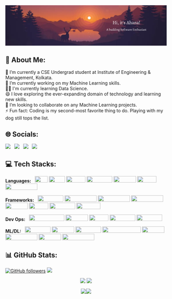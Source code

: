 <img width="1000px" src="https://github.com/ahana-mukherjee/ahana-mukherjee/blob/main/banner.png" />

## 💬 About Me:

🔭 I’m currently a CSE Undergrad student at Institute of Engineering & Management, Kolkata.<br>
🌱 I’m currently working on my Machine Learning skills.<br>
👩‍💻 I'm currently learning Data Science.<br>
😄 I love exploring the ever-expanding domain of technology and learning new skills.<br>
👯 I’m looking to collaborate on any Machine Learning projects.<br>
⚡ Fun fact: Coding is my second-most favorite thing to do. Playing with my dog still tops the list. 


## 🌐 Socials:

[<img width="100px" src="https://img.shields.io/badge/linkedin-%230077B5.svg?&style=for-the-badge&logo=linkedin&logoColor=white" />](https://www.linkedin.com/in/ahana-mukherjee-0552/) &nbsp;
[<img width="93px" src="https://img.shields.io/badge/twitter-%231DA1F2.svg?&style=for-the-badge&logo=twitter&logoColor=white" />](https://twitter.com/AhanaMukherjee_) &nbsp;
[<img width="113px" src="https://img.shields.io/badge/Instagram-%23E4405F.svg?style=for-the-badge&logo=Instagram&logoColor=white" />](https://www.instagram.com/_ahanamukherjee_/?next=%2F) &nbsp;
[<img width="80px" src="https://img.shields.io/badge/gmail-%23D14836.svg?&style=for-the-badge&logo=gmail&logoColor=white" />](mailto:ahana.mukherjee1a@gmail.com?subject=Hello%20Ahana,%20From%20Github)

## 💻 Tech Stacks:

 **Languages:** &nbsp;  <img width="40px" height="20px" src="https://img.shields.io/badge/c-%2300599C.svg?style=for-the-badge&logo=c&logoColor=white" />
<img width="50px" height="20px" src="https://img.shields.io/badge/c++-%2300599C.svg?style=for-the-badge&logo=c%2B%2B&logoColor=white"/> 
<img width="60px" height="20px" src="https://img.shields.io/badge/java-%23ED8B00.svg?style=for-the-badge&logo=java&logoColor=white" /> 
<img width="80px" height="20px" src="https://img.shields.io/badge/python-3670A0?style=for-the-badge&logo=python&logoColor=ffdd54" /> 
<img width="70px" height="20px" src="https://img.shields.io/badge/html5-%23E34F26.svg?style=for-the-badge&logo=html5&logoColor=white" /> 
<img width="60px" height="20px" src="https://img.shields.io/badge/css3-%231572B6.svg?style=for-the-badge&logo=css3&logoColor=white" />
<img width="100px" height="20px" src="https://img.shields.io/badge/javascript-%23323330.svg?style=for-the-badge&logo=javascript&logoColor=%23F7DF1E" /> 

**Frameworks:** &nbsp; <img width="80px" height="20px" src="https://img.shields.io/badge/node.js-6DA55F?style=for-the-badge&logo=node.js&logoColor=white" /> 
<img width="100px" height="20px" src="https://img.shields.io/badge/express.js-%23404d59.svg?style=for-the-badge&logo=express&logoColor=%2361DAFB" /> 
<img width="100px" height="20px" src="https://img.shields.io/badge/angular.js-%23E23237.svg?style=for-the-badge&logo=angularjs&logoColor=white" /> 
<img width="100px" height="20px" src="https://img.shields.io/badge/bootstrap-%23563D7C.svg?style=for-the-badge&logo=bootstrap&logoColor=white" /> 
<img width="70px" height="20px" src="https://img.shields.io/badge/react-%2320232a.svg?style=for-the-badge&logo=react&logoColor=%2361DAFB" /> 
<img width="60px" height="20px" src="https://img.shields.io/badge/NPM-%23000000.svg?style=for-the-badge&logo=npm&logoColor=white" /> 
<img width="80px" height="20px" src="https://img.shields.io/badge/django-%23092E20.svg?style=for-the-badge&logo=django&logoColor=white" /> 
<img width="75px" height="20px" src="https://img.shields.io/badge/flask-%23000.svg?style=for-the-badge&logo=flask&logoColor=white" />   

**Dev Ops:** &nbsp; <img width="110px" height="20px" src="https://img.shields.io/badge/Google%20Cloud-%234285F4.svg?style=for-the-badge&logo=google-cloud&logoColor=white" />
<img width="70px" height="20px" src="https://img.shields.io/badge/mysql-%2300f.svg?style=for-the-badge&logo=mysql&logoColor=white" /> 
<img width="60px" height="20px" src="https://img.shields.io/badge/AWS-%23FF9900.svg?style=for-the-badge&logo=amazon-aws&logoColor=white" />
<img width="80px" height="20px" src="https://img.shields.io/badge/MongoDB-%234ea94b.svg?style=for-the-badge&logo=mongodb&logoColor=white" />
<img width="80px" height="20px" src="https://img.shields.io/badge/heroku-%23430098.svg?style=for-the-badge&logo=heroku&logoColor=white" /> 

**ML/DL:** &nbsp;  <img width="80px" height="20px" src="https://img.shields.io/badge/pandas-%23150458.svg?style=for-the-badge&logo=pandas&logoColor=white" /> 
<img width="70px" height="20px" src="https://img.shields.io/badge/numpy-%23013243.svg?style=for-the-badge&logo=numpy&logoColor=white" /> 
<img width="80px" height="20px" src="https://img.shields.io/badge/Plotly-%233F4F75.svg?style=for-the-badge&logo=plotly&logoColor=white" /> 
<img width="120px" height="20px" src="https://img.shields.io/badge/scikit--learn-%23F7931E.svg?style=for-the-badge&logo=scikit-learn&logoColor=white" /> 
<img width="70px" height="20px" src="https://img.shields.io/badge/SciPy-%230C55A5.svg?style=for-the-badge&logo=scipy&logoColor=%white" /> 
<img width="100px" height="20px" src="https://img.shields.io/badge/PyTorch-%23EE4C2C.svg?style=for-the-badge&logo=PyTorch&logoColor=white" />
<img width="70px" height="20px" src="https://img.shields.io/badge/Keras-%23D00000.svg?style=for-the-badge&logo=Keras&logoColor=white" /> 
<img width="100px" height="20px" src="https://img.shields.io/badge/TensorFlow-%23FF6F00.svg?style=for-the-badge&logo=TensorFlow&logoColor=white" />



## 📊 GitHub Stats:

[![GitHub followers](https://img.shields.io/github/followers/ahana-mukherjee.svg?style=social&label=Follow)](https://github.com/ahana-mukherjee?tab=followers)  ![](https://komarev.com/ghpvc/?username=ahana-mukherjee&style=flat-square)
  
  <div align="center">

<img width="400px" src="https://github-readme-stats.vercel.app/api?username=ahana-mukherjee&custom_title=Ahana's+GitHub+Stats&show_icons=true&&hide_border=true&bg_color=00000000&title_color=ff7a0d&text_color=F6C819&icon_color=ffb300&cache_seconds=1800&include_all_commits=true&count_private=true" />
<img width="400px" src="https://github-readme-streak-stats.herokuapp.com/?user=ahana-mukherjee&background=00000000&hide_border=true&stroke=F6C819&ring=ff960d&mode=dailyly&fire=ffd500&currStreakNum=ff7a0d&sideNums=ff7a0d&currStreakLabel=F6C819&sideLabels=F6C819&dates=F6C819" />
  
  


<img width="300px" src="https://github-readme-stats-ahana-mukherjee.vercel.app/api/top-langs/?username=ahana-mukherjee&hide_border=true&include_all_commits=true&count_private=true&show_icons=true&bg_color=00000000&title_color=ff7a0d&text_color=F6C819&icon_color=ffb300&layout=compact" />[<img width="500px" src="https://github-readme-activity-graph.cyclic.app/graph?username=ahana-mukherjee&color=afacaf&line=f6c819&point=ff840d&area=true&hide_border=true&theme=github-compact" />](https://github.com/PrinceSinghHub/github-readme-activity-graph)

</div>

<!--
---[![Ashutosh's github activity graph](https://github-readme-activity-graph.cyclic.app/graph?username=ahana-mukherjee&bg_color=000000&color=afacaf&line=f6c819&point=ff840d&area=true&hide_border=true)](https://github.com/ashutosh00710/github-readme-activity-graph)
[![](https://visitcount.itsvg.in/api?id=ahana-mukherjee&icon=0&color=0)](https://visitcount.itsvg.in)
--!>




<!--
**ahana-mukherjee/ahana-mukherjee** is a ✨ _special_ ✨ repository because its `README.md` (this file) appears on your GitHub profile.

Here are some ideas to get you started:

- 🔭 I’m currently working on ...
- 🌱 I’m currently learning ...
- 👯 I’m looking to collaborate on ...
- 🤔 I’m looking for help with ...
- 💬 Ask me about ...
- 📫 How to reach me: ...
- 😄 Pronouns: ...
- ⚡ Fun fact: ...
-->

